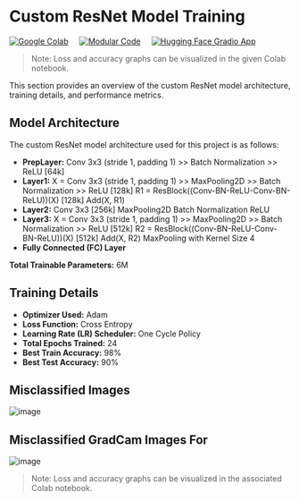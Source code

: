 
# Custom ResNet Model Training

[![Google Colab](https://img.shields.io/badge/Google_Colab-Open_In_Colab-blue?logo=google-colab)](https://github.com/Sushmitha-Katti/ERA/blob/main/Session_12_PyTorch_Lightning%20_and%20_AI%20_Application_Development/S12_final.ipynb) &nbsp;&nbsp;&nbsp; [![Modular Code](https://img.shields.io/badge/Modular_Code-View_Code-green?logo=github)](https://github.com/Sushmitha-Katti/ERA/tree/main/Session_12_PyTorch_Lightning%20_and%20_AI%20_Application_Development/modular) &nbsp;&nbsp;&nbsp; [![Hugging Face Gradio App](https://img.shields.io/badge/Hugging_Face-Gradio_App-blue?logo=hugging-face)](https://huggingface.co/spaces/skatti/ResNetRiddle)


> Note: Loss and accuracy graphs can be visualized in the given Colab notebook.

This section provides an overview of the custom ResNet model architecture, training details, and performance metrics.


## Model Architecture

The custom ResNet model architecture used for this project is as follows:

- **PrepLayer:** Conv 3x3 (stride 1, padding 1) >> Batch Normalization >> ReLU [64k]
- **Layer1:** X = Conv 3x3 (stride 1, padding 1) >> MaxPooling2D >> Batch Normalization >> ReLU [128k]
  R1 = ResBlock((Conv-BN-ReLU-Conv-BN-ReLU))(X) [128k]
  Add(X, R1)
- **Layer2:** Conv 3x3 [256k]
  MaxPooling2D
  Batch Normalization
  ReLU
- **Layer3:** X = Conv 3x3 (stride 1, padding 1) >> MaxPooling2D >> Batch Normalization >> ReLU [512k]
  R2 = ResBlock((Conv-BN-ReLU-Conv-BN-ReLU))(X) [512k]
  Add(X, R2)
  MaxPooling with Kernel Size 4
- **Fully Connected (FC) Layer**

**Total Trainable Parameters:** 6M

## Training Details

- **Optimizer Used:** Adam
- **Loss Function:** Cross Entropy
- **Learning Rate (LR) Scheduler:** One Cycle Policy
- **Total Epochs Trained:** 24
- **Best Train Accuracy:** 98%
- **Best Test Accuracy:** 90%

## Misclassified Images

![image](https://github.com/Sushmitha-Katti/ERA/assets/36964484/f37ed89f-0bc6-4820-bf0b-6ea89efdf65d)


## Misclassified GradCam Images For 

![image](https://github.com/Sushmitha-Katti/ERA/assets/36964484/b0252e3d-2491-4843-88d8-730be665697a)

> Note: Loss and accuracy graphs can be visualized in the associated Colab notebook.



